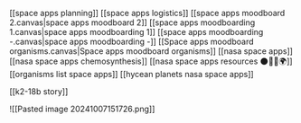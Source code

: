 [[space apps planning]]
[[space apps logistics]]
[[space apps moodboard 2.canvas|space apps moodboard 2]]
[[space apps moodboarding 1.canvas|space apps moodboarding 1]]
[[space apps moodboarding -.canvas|space apps moodboarding -]]
[[Space apps moodboard organisms.canvas|Space apps moodboard organisms]]
[[nasa space apps]]
[[nasa space apps chemosynthesis]]
[[nasa space apps resources 🌑🧑‍🚀🌍]]
[[organisms list space apps]]
[[hycean planets nasa space apps]]

[[k2-18b story]]

![[Pasted image 20241007151726.png]]

